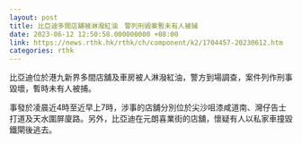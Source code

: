 ```yaml
---
layout: post
title: 比亞迪多間店舖被淋潑紅油　警列刑毀案暫未有人被捕
date: 2023-06-12 12:50:58.000000000 +08:00
link: https://news.rthk.hk/rthk/ch/component/k2/1704457-20230612.htm
categories: rthk
---
```


比亞迪位於港九新界多間店舖及車房被人淋潑紅油，警方到場調查，案件列作刑事毀壞，暫時未有人被捕。

事發於凌晨近4時至近早上7時，涉事的店舖分別位於尖沙咀漆咸道南、灣仔告士打道及天水圍屏廈路。另外，比亞迪在元朗喜業街的店舖，懷疑有人以私家車撞毀鐵閘後逃去。

